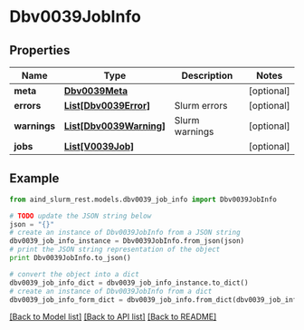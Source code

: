 # Dbv0039JobInfo


## Properties

Name | Type | Description | Notes
------------ | ------------- | ------------- | -------------
**meta** | [**Dbv0039Meta**](Dbv0039Meta.md) |  | [optional] 
**errors** | [**List[Dbv0039Error]**](Dbv0039Error.md) | Slurm errors | [optional] 
**warnings** | [**List[Dbv0039Warning]**](Dbv0039Warning.md) | Slurm warnings | [optional] 
**jobs** | [**List[V0039Job]**](V0039Job.md) |  | [optional] 

## Example

```python
from aind_slurm_rest.models.dbv0039_job_info import Dbv0039JobInfo

# TODO update the JSON string below
json = "{}"
# create an instance of Dbv0039JobInfo from a JSON string
dbv0039_job_info_instance = Dbv0039JobInfo.from_json(json)
# print the JSON string representation of the object
print Dbv0039JobInfo.to_json()

# convert the object into a dict
dbv0039_job_info_dict = dbv0039_job_info_instance.to_dict()
# create an instance of Dbv0039JobInfo from a dict
dbv0039_job_info_form_dict = dbv0039_job_info.from_dict(dbv0039_job_info_dict)
```
[[Back to Model list]](../README.md#documentation-for-models) [[Back to API list]](../README.md#documentation-for-api-endpoints) [[Back to README]](../README.md)


